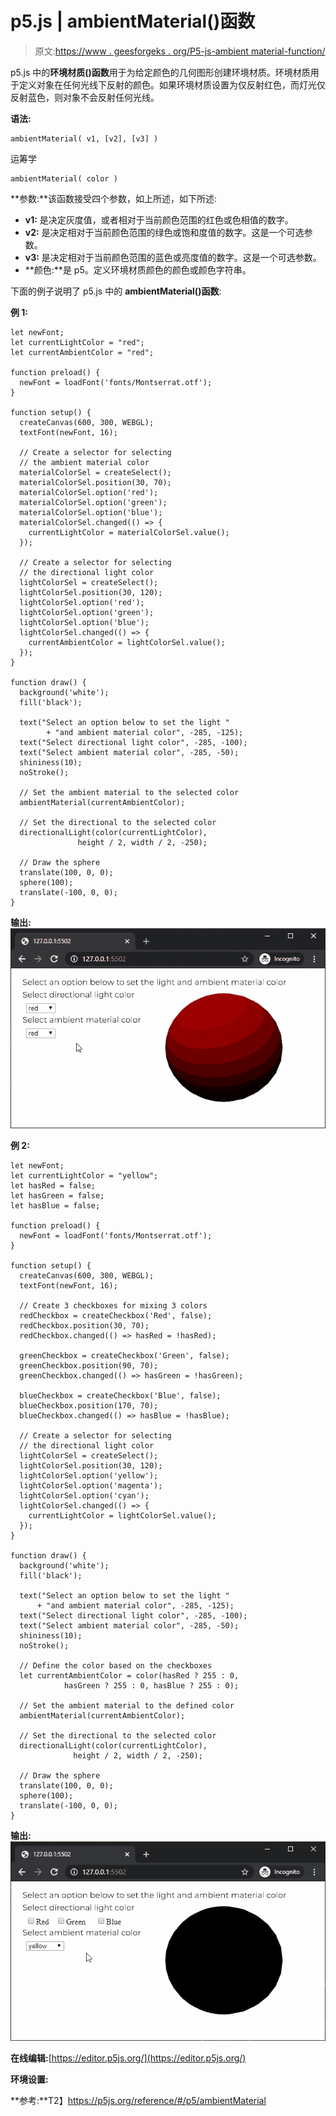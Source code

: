 # p5.js | ambientMaterial()函数

> 原文:[https://www . geesforgeks . org/P5-js-ambient material-function/](https://www.geeksforgeeks.org/p5-js-ambientmaterial-function/)

p5.js 中的**环境材质()函数**用于为给定颜色的几何图形创建环境材质。环境材质用于定义对象在任何光线下反射的颜色。如果环境材质设置为仅反射红色，而灯光仅反射蓝色，则对象不会反射任何光线。

**语法:**

```
ambientMaterial( v1, [v2], [v3] )
```

运筹学

```
ambientMaterial( color )
```

**参数:**该函数接受四个参数，如上所述，如下所述:

*   **v1:** 是决定灰度值，或者相对于当前颜色范围的红色或色相值的数字。
*   **v2:** 是决定相对于当前颜色范围的绿色或饱和度值的数字。这是一个可选参数。
*   **v3:** 是决定相对于当前颜色范围的蓝色或亮度值的数字。这是一个可选参数。
*   **颜色:**是 p5。定义环境材质颜色的颜色或颜色字符串。

下面的例子说明了 p5.js 中的 **ambientMaterial()函数**:

**例 1:**

```
let newFont;
let currentLightColor = "red";
let currentAmbientColor = "red";

function preload() {
  newFont = loadFont('fonts/Montserrat.otf');
}

function setup() {
  createCanvas(600, 300, WEBGL);
  textFont(newFont, 16);

  // Create a selector for selecting
  // the ambient material color
  materialColorSel = createSelect();
  materialColorSel.position(30, 70);
  materialColorSel.option('red');
  materialColorSel.option('green');
  materialColorSel.option('blue');
  materialColorSel.changed(() => {
    currentLightColor = materialColorSel.value();
  });

  // Create a selector for selecting
  // the directional light color
  lightColorSel = createSelect();
  lightColorSel.position(30, 120);
  lightColorSel.option('red');
  lightColorSel.option('green');
  lightColorSel.option('blue');
  lightColorSel.changed(() => {
    currentAmbientColor = lightColorSel.value();
  });
}

function draw() {
  background('white');
  fill('black');

  text("Select an option below to set the light "
        + "and ambient material color", -285, -125);
  text("Select directional light color", -285, -100);
  text("Select ambient material color", -285, -50);
  shininess(10);
  noStroke();

  // Set the ambient material to the selected color
  ambientMaterial(currentAmbientColor);

  // Set the directional to the selected color
  directionalLight(color(currentLightColor), 
               height / 2, width / 2, -250);

  // Draw the sphere
  translate(100, 0, 0);
  sphere(100);
  translate(-100, 0, 0);
}
```

**输出:**
![ambient-single-color](img/c13b4fc8ee48fab857ee240a4939cdcb.png)

**例 2:**

```
let newFont;
let currentLightColor = "yellow";
let hasRed = false;
let hasGreen = false;
let hasBlue = false;

function preload() {
  newFont = loadFont('fonts/Montserrat.otf');
}

function setup() {
  createCanvas(600, 300, WEBGL);
  textFont(newFont, 16);

  // Create 3 checkboxes for mixing 3 colors
  redCheckbox = createCheckbox('Red', false);
  redCheckbox.position(30, 70);
  redCheckbox.changed(() => hasRed = !hasRed);

  greenCheckbox = createCheckbox('Green', false);
  greenCheckbox.position(90, 70);
  greenCheckbox.changed(() => hasGreen = !hasGreen);

  blueCheckbox = createCheckbox('Blue', false);
  blueCheckbox.position(170, 70);
  blueCheckbox.changed(() => hasBlue = !hasBlue);

  // Create a selector for selecting
  // the directional light color
  lightColorSel = createSelect();
  lightColorSel.position(30, 120);
  lightColorSel.option('yellow');
  lightColorSel.option('magenta');
  lightColorSel.option('cyan');
  lightColorSel.changed(() => {
    currentLightColor = lightColorSel.value();
  });
}

function draw() {
  background('white');
  fill('black');

  text("Select an option below to set the light "
      + "and ambient material color", -285, -125);
  text("Select directional light color", -285, -100);
  text("Select ambient material color", -285, -50);
  shininess(10);
  noStroke();

  // Define the color based on the checkboxes
  let currentAmbientColor = color(hasRed ? 255 : 0,
            hasGreen ? 255 : 0, hasBlue ? 255 : 0);

  // Set the ambient material to the defined color
  ambientMaterial(currentAmbientColor);

  // Set the directional to the selected color
  directionalLight(color(currentLightColor),
              height / 2, width / 2, -250);

  // Draw the sphere
  translate(100, 0, 0);
  sphere(100);
  translate(-100, 0, 0);
}
```

**输出:**
![ambient-mixed-color](img/9efe75779ca16e5ea3a71d2120f8849b.png)

**在线编辑:**[https://editor.p5js.org/](https://editor.p5js.org/)

**环境设置:**

**参考:**T2】https://p5js.org/reference/#/p5/ambientMaterial